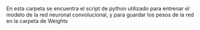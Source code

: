 En esta carpeta se encuentra el script de python utilizado para entrenar el modelo de la red neuronal convolucional, y para guardar los pesos de la red en la carpeta de Weights
